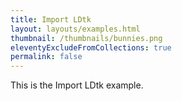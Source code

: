 ```yaml
---
title: Import LDtk
layout: layouts/examples.html
thumbnail: /thumbnails/bunnies.png
eleventyExcludeFromCollections: true
permalink: false
---
```


This is the Import LDtk example.
